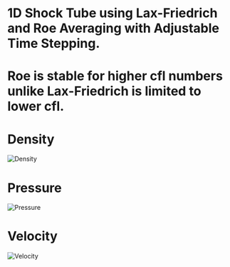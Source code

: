 # 1D Shock Tube using Lax-Friedrich and Roe Averaging with Adjustable Time Stepping.

# Roe is stable for higher cfl numbers unlike Lax-Friedrich is limited to lower cfl.

# Density
![Density](https://user-images.githubusercontent.com/68074795/95586547-7620d980-0a5e-11eb-9c6e-c375a8ab8369.jpg)
# Pressure
![Pressure](https://user-images.githubusercontent.com/68074795/95586577-80db6e80-0a5e-11eb-986d-65a3c508171a.jpg)
# Velocity
![Velocity](https://user-images.githubusercontent.com/68074795/95586624-918be480-0a5e-11eb-9245-feec62348020.jpg)
